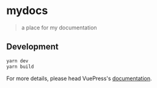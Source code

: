 # mydocs

> a place for my documentation

## Development

```bash
yarn dev
yarn build
```

For more details, please head VuePress's [documentation](https://v1.vuepress.vuejs.org/).

